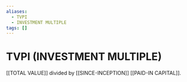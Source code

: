 ```yaml
---
aliases:
  - TVPI
  - INVESTMENT MULTIPLE
tags: []
---
```

# TVPI (INVESTMENT MULTIPLE)
[[TOTAL VALUE]] divided by [[SINCE-INCEPTION]] [[PAID-IN CAPITAL]].